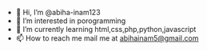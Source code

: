 - 👋 Hi, I’m @abiha-inam123
- 👀 I’m interested in porogramming
- 🌱 I’m currently learning html,css,php,python,javascript
- 📫 How to reach me mail me at abihainam5@gmail.com

<!---
abiha-inam123/abiha-inam123 is a ✨ special ✨ repository because its `README.md` (this file) appears on your GitHub profile.
You can click the Preview link to take a look at your changes.
--->

